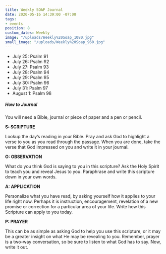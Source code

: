 ```yaml
---
title: Weekly SOAP Journal
date: 2020-05-16 14:39:00 -07:00
tags:
- events
position: 8
custom_dates: Weekly
image: "/uploads/Weekly%20Soap_1080.jpg"
small_image: "/uploads/Weekly%20Soap_960.jpg"
---
```


* July 25: Psalm 91
* July 26: Psalm 92
* July 27: Psalm 93 
* July 28: Psalm 94
* July 29: Psalm 95
* July 30: Psalm 96
* July 31: Psalm 97
* August 1: Psalm 98

##### How to Journal

You will need a Bible, journal or piece of paper and a pen or pencil.

**S: SCRIPTURE**

Lookup the day’s reading in your Bible. Pray and ask God to highlight a verse to you as you read through the passage. When you are done, take the verse that God impressed on you and write it in your journal.

**O: OBSERVATION**

What do you think God is saying to you in this scripture? Ask the Holy Spirit to teach you and reveal Jesus to you. Paraphrase and write this scripture down in your own words.

**A: APPLICATION**

Personalize what you have read, by asking yourself how it applies to your life right now. Perhaps it is instruction, encouragement, revelation of a new promise or correction for a particular area of your life. Write how this Scripture can apply to you today.

**P: PRAYER**

This can be as simple as asking God to help you use this scripture, or it may be a greater insight on what He may be revealing to you. Remember, prayer is a two-way conversation, so be sure to listen to what God has to say. Now, write it out.